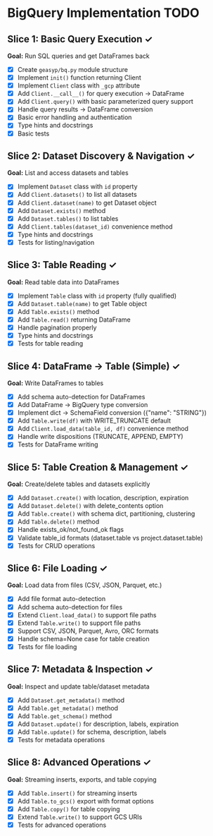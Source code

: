 # BigQuery Implementation TODO

## Slice 1: Basic Query Execution ✓
**Goal:** Run SQL queries and get DataFrames back
- [x] Create `geasyp/bq.py` module structure
- [x] Implement `init()` function returning Client
- [x] Implement `Client` class with `_gcp` attribute
- [x] Add `Client.__call__()` for query execution → DataFrame
- [x] Add `Client.query()` with basic parameterized query support
- [x] Handle query results → DataFrame conversion
- [x] Basic error handling and authentication
- [x] Type hints and docstrings
- [x] Basic tests

## Slice 2: Dataset Discovery & Navigation ✓
**Goal:** List and access datasets and tables
- [x] Implement `Dataset` class with `id` property
- [x] Add `Client.datasets()` to list all datasets
- [x] Add `Client.dataset(name)` to get Dataset object
- [x] Add `Dataset.exists()` method
- [x] Add `Dataset.tables()` to list tables
- [x] Add `Client.tables(dataset_id)` convenience method
- [x] Type hints and docstrings
- [x] Tests for listing/navigation

## Slice 3: Table Reading ✓
**Goal:** Read table data into DataFrames
- [x] Implement `Table` class with `id` property (fully qualified)
- [x] Add `Dataset.table(name)` to get Table object
- [x] Add `Table.exists()` method
- [x] Add `Table.read()` returning DataFrame
- [x] Handle pagination properly
- [x] Type hints and docstrings
- [x] Tests for table reading

## Slice 4: DataFrame → Table (Simple) ✓
**Goal:** Write DataFrames to tables
- [x] Add schema auto-detection for DataFrames
- [x] Add DataFrame → BigQuery type conversion
- [x] Implement dict → SchemaField conversion ({"name": "STRING"})
- [x] Add `Table.write(df)` with WRITE_TRUNCATE default
- [x] Add `Client.load_data(table_id, df)` convenience method
- [x] Handle write dispositions (TRUNCATE, APPEND, EMPTY)
- [x] Tests for DataFrame writing

## Slice 5: Table Creation & Management ✓
**Goal:** Create/delete tables and datasets explicitly
- [x] Add `Dataset.create()` with location, description, expiration
- [x] Add `Dataset.delete()` with delete_contents option
- [x] Add `Table.create()` with schema dict, partitioning, clustering
- [x] Add `Table.delete()` method
- [x] Handle exists_ok/not_found_ok flags
- [x] Validate table_id formats (dataset.table vs project.dataset.table)
- [x] Tests for CRUD operations

## Slice 6: File Loading ✓
**Goal:** Load data from files (CSV, JSON, Parquet, etc.)
- [x] Add file format auto-detection
- [x] Add schema auto-detection for files
- [x] Extend `Client.load_data()` to support file paths
- [x] Extend `Table.write()` to support file paths
- [x] Support CSV, JSON, Parquet, Avro, ORC formats
- [x] Handle schema=None case for table creation
- [x] Tests for file loading

## Slice 7: Metadata & Inspection ✓
**Goal:** Inspect and update table/dataset metadata
- [x] Add `Dataset.get_metadata()` method
- [x] Add `Table.get_metadata()` method
- [x] Add `Table.get_schema()` method
- [x] Add `Dataset.update()` for description, labels, expiration
- [x] Add `Table.update()` for schema, description, labels
- [x] Tests for metadata operations

## Slice 8: Advanced Operations ✓
**Goal:** Streaming inserts, exports, and table copying
- [x] Add `Table.insert()` for streaming inserts
- [x] Add `Table.to_gcs()` export with format options
- [x] Add `Table.copy()` for table copying
- [x] Extend `Table.write()` to support GCS URIs
- [x] Tests for advanced operations

